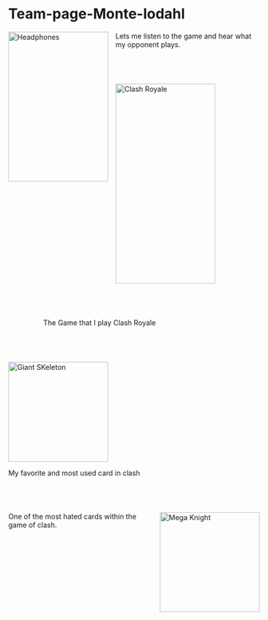 # Team-page-Monte-lodahl
  <img src="https://cdn2.picryl.com/photo/2006/03/23/analog-radio-headphone-2ce421-1024.jpg"
  alt="Headphones"
  width="200px" height="300px"
  style="float: left; margin-right: 15px;"/> 
  <p style="margin-bottom: 70px";>Lets me listen to the game and hear what my opponent plays.</p>
  </hr>
  <img src="https://source.roboflow.com/uJS18Zzuj9htLf7BG237x2bN0e13/01m0BTD3nbtUnre7vY56/original.jpg" 
  alt="Clash Royale"
width="200px" height="400px"/>
<p style="margin: 70px;">The Game that I play Clash Royale</p>
<img src="https://source.roboflow.com/2ZiWnfcQi7XoMlbMV6XI8FBC6cz1/0g61ZFJtoy0BQ38tk59W/original.jpg"
alt="Giant SKeleton"
width="200px" height="200px"/>
<p style="margin-bottom: 70px;">My favorite and most used card in clash</p>
<img src="https://source.roboflow.com/2ZiWnfcQi7XoMlbMV6XI8FBC6cz1/0SnjxfjAV91AwEWPe7kG/original.jpg"
alt="Mega Knight"
width="200px" height="200px"
style="float: right; margin-left: 15px;"/>
<p style="margin-bottom: 70px;">One of the most hated cards within the game of clash.</p>
